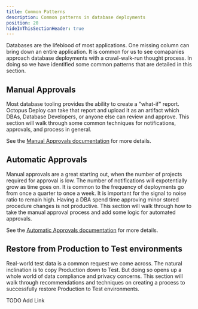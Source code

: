 ```yaml
---
title: Common Patterns
description: Common patterns in database deployments
position: 20
hideInThisSectionHeader: true
---
```


Databases are the lifeblood of most applications.  One missing column can bring down an entire application.  It is common for us to see comapanies approach database deployments with a crawl-walk-run thought process.  In doing so we have identified some common patterns that are detailed in this section.

## Manual Approvals

Most database tooling provides the ability to create a "what-if" report.  Octopus Deploy can take that report and upload it as an artifact which DBAs, Database Developers, or anyone else can review and approve.  This section will walk through some common techniques for notifications, approvals, and process in general.

See the [Manual Approvals documentation](manual-approvals.md) for more details.

## Automatic Approvals

Manual approvals are a great starting out, when the number of projects required for approval is low.  The number of notifications will expotentially grow as time goes on.  It is common to the frequency of deployments go from once a quarter to once a week.  It is important for the signal to noise ratio to remain high.  Having a DBA spend time approving minor stored procedure changes is not productive.  This section will walk through how to take the manual approval process and add some logic for automated approvals.

See the [Automatic Approvals documentation](automatic-approvals.md) for more details.

## Restore from Production to Test environments

Real-world test data is a common request we come across.  The natural inclination is to copy Production down to Test.  But doing so opens up a whole world of data compliance and privacy concerns.  This section will walk through recommendations and techniques on creating a process to successfully restore Production to Test environments.

TODO Add Link